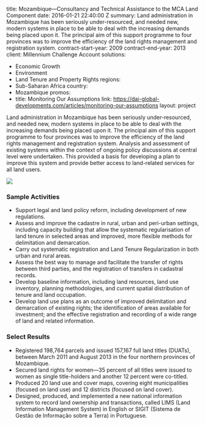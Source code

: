 
title: Mozambique—Consultancy and Technical Assistance to the MCA Land Component
date: 2016-01-21 22:40:00 Z
summary: Land administration in Mozambique has been seriously under-resourced, and
  needed new, modern systems in place to be able to deal with the increasing demands
  being placed upon it. The principal aim of this support programme to four provinces
  was to improve the efficiency of the land rights management and registration system.
contract-start-year: 2009
contract-end-year: 2013
client: Millennium Challenge Account
solutions:
- Economic Growth
- Environment
- Land Tenure and Property Rights
regions:
- Sub-Saharan Africa
country:
- Mozambique
promos:
- title: Monitoring Our Assumptions
  link: https://dai-global-developments.com/articles/monitoring-our-assumptions
layout: project


Land administration in Mozambique has been seriously under-resourced, and needed new, modern systems in place to be able to deal with the increasing demands being placed upon it. The principal aim of this support programme to four provinces was to improve the efficiency of the land rights management and registration system. Analysis and assessment of existing systems within the context of ongoing policy discussions at central level were undertaken. This provided a basis for developing a plan to improve this system and provide better access to land-related services for all land users.

![](https://assetify-dai.com/projects/MozHTSPE.jpg)

### Sample Activities

* Support legal and land policy reform, including development of new regulations.
* Assess and improve the cadastre in rural, urban and peri-urban settings, including capacity building that allow the systematic regularisation of land tenure in selected areas and improved, more flexible methods for delimitation and demarcation.
* Carry out systematic registration and Land Tenure Regularization in both urban and rural areas.
* Assess the best way to manage and facilitate the transfer of rights between third parties, and the registration of transfers in cadastral records.
* Develop baseline information, including land resources, land use inventory, planning methodologies, and current spatial distribution of tenure and land occupation.
* Develop land use plans as an outcome of improved delimitation and demarcation of existing rights; the identification of areas available for investment; and the effective registration and recording of a wide range of land and related information.

### Select Results

* Registered 198,764 parcels and issued 157,167 full land titles (DUATs), between March 2011 and August 2013 in the four northern provinces of Mozambique.
* Secured land rights for women—35 percent of all titles were issued to women as single title-holders and another 12 percent were co-titled.
* Produced 20 land use and cover maps, covering eight municipalities (focused on land use) and 12 districts (focused on land cover).
* Designed, produced, and implemented a new national information system to record land ownership and transactions, called LIMS (Land Information Management System) in English or SIGIT (Sistema de Gestão de Informação sobre a Terra) in Portuguese.
